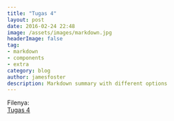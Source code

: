 ```yaml
---
title: "Tugas 4"
layout: post
date: 2016-02-24 22:48
image: /assets/images/markdown.jpg
headerImage: false
tag:
- markdown
- components
- extra
category: blog
author: jamesfoster
description: Markdown summary with different options
---
```


Filenya:  
[Tugas 4](https://github.com/ronilapendoz/ronilapendoz.github.io/blob/main/assets/documents/ACL%20MYSQL_4332101042_Roni%20Pranata.pdf)